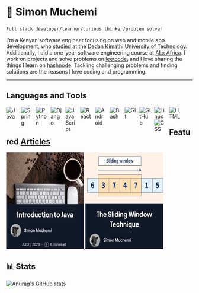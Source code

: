 # 🦁 Simon Muchemi

`Full stack developer/learner/curious thinker/problem solver`<br>

I'm a Kenyan software engineer focusing on web and mobile app development, who studied at the [Dedan Kimathi University of Technology](https://www.dkut.ac.ke/). Additionally, I did a one-year software engineering course at [ALx Africa](https://www.alxafrica.com/about/). I work on projects and solve problems on [leetcode](https://leetcode.com), and I love sharing the things I learn on [hashnode](https://hashnode.com/@Muchemi). Tackling challenging problems and finding solutions are the reasons I love coding and programming.

****
## Languages and Tools
<img align="left" alt="Java" width="30px" style="padding-right:10px;" src="https://cdn.jsdelivr.net/gh/devicons/devicon/icons/java/java-original.svg"/>
<img align="left" alt="Spring" width="30px" style="padding-right:10px;" src="https://cdn.jsdelivr.net/gh/devicons/devicon/icons/spring/spring-original.svg" />
<img align="left" alt="Python" width="30px" style="padding-right:10px;" src="https://cdn.jsdelivr.net/gh/devicons/devicon/icons/python/python-original.svg" />
<img align="left" alt="Django" width="30px" style="padding-right:10px;" src="https://cdn.jsdelivr.net/gh/devicons/devicon/icons/django/django-plain.svg" />
<img align="left" alt="JavaScript" width="30px" style="padding-right:10px;" src="https://cdn.jsdelivr.net/gh/devicons/devicon/icons/javascript/javascript-original.svg" />
<img align="left" alt="React" width="30px" style="padding-right:10px;" src="https://cdn.jsdelivr.net/gh/devicons/devicon/icons/react/react-original.svg" />
<img align="left" alt="Android" width="30px" style="padding-right:10px;" src="https://cdn.jsdelivr.net/gh/devicons/devicon/icons/android/android-plain.svg" />
<img align="left" alt="Bash" width="30px" style="padding-right:10px;" src="https://cdn.jsdelivr.net/gh/devicons/devicon/icons/bash/bash-original.svg" />
<img align="left" alt="Git" width="30px" style="padding-right:10px;" src="https://cdn.jsdelivr.net/gh/devicons/devicon/icons/git/git-original.svg" />
<img align="left" alt="GitHub" width="30px" style="padding-right:10px;" src="https://cdn.jsdelivr.net/gh/devicons/devicon/icons/github/github-original.svg" />
<img align="left" alt="Linux" width="30px" style="padding-right:10px;" src="https://cdn.jsdelivr.net/gh/devicons/devicon/icons/linux/linux-original.svg" />
<img align="left" alt="HTML" width="30px" style="padding-right:10px;" src="https://cdn.jsdelivr.net/gh/devicons/devicon/icons/html5/html5-original.svg" />
<img align="left" alt="CSS" width="30px" style="padding-right:10px;" src="https://cdn.jsdelivr.net/gh/devicons/devicon/icons/css3/css3-original.svg" />

<br>

#

## Featured [Articles](https://hashnode.com/@Muchemi)

<a href="https://muchemi.hashnode.dev/introduction-to-java">
  <img src='article-1.jpg' width='210px' height='260px'/> 
<a/>
<a href="https://https://muchemi.hashnode.dev/the-sliding-window-technique">
  <img src='article-2.jpg' width='210px' height='260px'/> 
<a/>
  
<br/>

## 📊 Stats
[![Anurag's GitHub stats](https://github-readme-stats.vercel.app/api?username=symonmuchemi&show_icons=true&theme=great-gatsby)](https://github.com/symonmuchemi/github-readme-stats)
